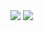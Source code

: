 <img src="https://github-readme-stats.vercel.app/api?username=MidzDev&show_icons=true&count_private=true&title_color=fff&icon_color=fff&bg_color=141414&hide_border=true&text_color=9b9b9b&border_radius=14&custom_title=Statistics" />
<img src="https://github-readme-stats.vercel.app/api/top-langs/?username=midzdev&layout=compact&title_color=fff&bg_color=141414&hide_border=true&text_color=9b9b9b&border_radius=14&custom_title=Top%20Languages" />

